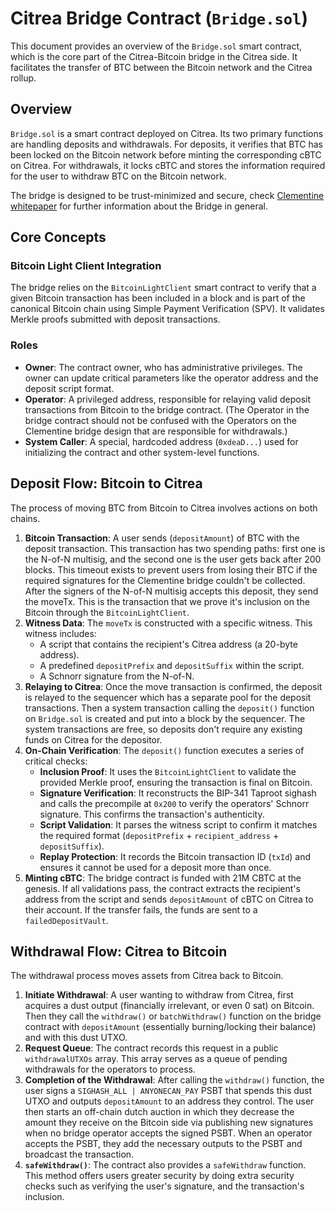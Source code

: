 # Citrea Bridge Contract (`Bridge.sol`)

This document provides an overview of the `Bridge.sol` smart contract, which is the core part of the Citrea-Bitcoin bridge in the Citrea side. It facilitates the transfer of BTC between the Bitcoin network and the Citrea rollup.

## Overview

`Bridge.sol` is a smart contract deployed on Citrea. Its two primary functions are handling deposits and withdrawals. For deposits, it verifies that BTC has been locked on the Bitcoin network before minting the corresponding cBTC on Citrea. For withdrawals, it locks cBTC and stores the information required for the user to withdraw BTC on the Bitcoin network.


The bridge is designed to be trust-minimized and secure, check [Clementine whitepaper](https://citrea.xyz/clementine_whitepaper.pdf) for further information about the Bridge in general.

## Core Concepts

### Bitcoin Light Client Integration

The bridge relies on the `BitcoinLightClient` smart contract to verify that a given Bitcoin transaction has been included in a block and is part of the canonical Bitcoin chain using Simple Payment Verification (SPV). It validates Merkle proofs submitted with deposit transactions.

### Roles

-   **Owner**: The contract owner, who has administrative privileges. The owner can update critical parameters like the operator address and the deposit script format.
-   **Operator**: A privileged address, responsible for relaying valid deposit transactions from Bitcoin to the bridge contract. (The Operator in the bridge contract should not be confused with the Operators on the Clementine bridge design that are responsible for withdrawals.)
-   **System Caller**: A special, hardcoded address (`0xdeaD...`) used for initializing the contract and other system-level functions.

## Deposit Flow: Bitcoin to Citrea

The process of moving BTC from Bitcoin to Citrea involves actions on both chains.

1.  **Bitcoin Transaction**: A user sends (`depositAmount`) of BTC with the deposit transaction. This transaction has two spending paths: first one is the N-of-N multisig, and the second one is the user gets back after 200 blocks. This timeout exists to prevent users from losing their BTC if the required signatures for the Clementine bridge couldn't be collected. After the signers of the N-of-N multisig accepts this deposit, they send the moveTx. This is the transaction that we prove it's inclusion on the Bitcoin through the `BitcoinLightClient`.
2.  **Witness Data**: The `moveTx` is constructed with a specific witness. This witness includes:
    -   A script that contains the recipient's Citrea address (a 20-byte address).
    -   A predefined `depositPrefix` and `depositSuffix` within the script.
    -   A Schnorr signature from the N-of-N.
3.  **Relaying to Citrea**: Once the move transaction is confirmed, the deposit is relayed to the sequencer which has a separate pool for the deposit transactions. Then a system transaction calling the `deposit()` function on `Bridge.sol` is created and put into a block by the sequencer. The system transactions are free, so deposits don't require any existing funds on Citrea for the depositor.
4.  **On-Chain Verification**: The `deposit()` function executes a series of critical checks:
    -   **Inclusion Proof**: It uses the `BitcoinLightClient` to validate the provided Merkle proof, ensuring the transaction is final on Bitcoin.
    -   **Signature Verification**: It reconstructs the BIP-341 Taproot sighash and calls the precompile at `0x200` to verify the operators' Schnorr signature. This confirms the transaction's authenticity.
    -   **Script Validation**: It parses the witness script to confirm it matches the required format (`depositPrefix` + `recipient_address` + `depositSuffix`).
    -   **Replay Protection**: It records the Bitcoin transaction ID (`txId`) and ensures it cannot be used for a deposit more than once.
5.  **Minting cBTC**: The bridge contract is funded with 21M CBTC at the genesis. If all validations pass, the contract extracts the recipient's address from the script and sends `depositAmount` of cBTC on Citrea to their account. If the transfer fails, the funds are sent to a `failedDepositVault`.

## Withdrawal Flow: Citrea to Bitcoin

The withdrawal process moves assets from Citrea back to Bitcoin.

1.  **Initiate Withdrawal**: A user wanting to withdraw from Citrea, first acquires a dust output (financially irrelevant, or even 0 sat) on Bitcoin. Then they call the `withdraw()` or `batchWithdraw()` function on the bridge contract with `depositAmount` (essentially burning/locking their balance) and with this dust UTXO. 
2.  **Request Queue**: The contract records this request in a public `withdrawalUTXOs` array. This array serves as a queue of pending withdrawals for the operators to process.
3.  **Completion of the Withdrawal**: After calling the `withdraw()` function, the user signs a `SIGHASH_ALL | ANYONECAN_PAY` PSBT that spends this dust UTXO and outputs `depositAmount` to an address they control. The user then starts an off-chain dutch auction in which they decrease the amount they receive on the Bitcoin side via publishing new signatures when no bridge operator accepts the signed PSBT. When an operator accepts the PSBT, they add the necessary outputs to the PSBT and broadcast the transaction.
4.  **`safeWithdraw()`**: The contract also provides a `safeWithdraw` function. This method offers users greater security by doing extra security checks such as verifying the user's signature, and the transaction's inclusion.
